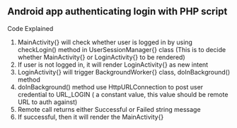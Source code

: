 <h2>Android app authenticating login with PHP script</h2>
<p>Code Explained</p>
<ol>
	<li>MainActivity{} will check whether user is logged in by using checkLogin() method in UserSessionManager{} class (This is to decide whether MainActivity{} or LoginActivity{} to be rendered)</li>
	<li>If user is not logged in, it will render LoginActivity{} as new intent</li>
	<li>LoginActivity{} will trigger BackgroundWorker{} class, doInBackground() method</li>
	<li>doInBackground() method use HttpURLConnection to post user credential to URL_LOGIN ( a constant value, this value should be remote URL to auth against)</li>
	<li>Remote call returns either Successful or Failed string message</li>
	<li>If successful, then it will render the MainActivity{}</li>
</ol>